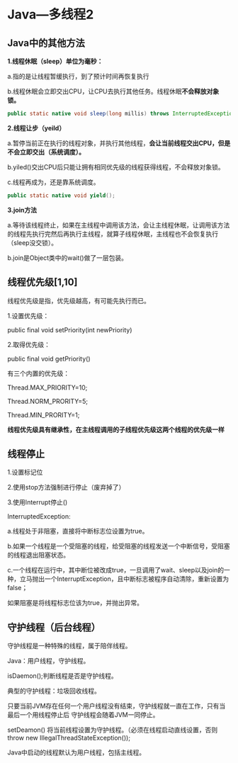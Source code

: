 # Java—多线程2

## Java中的其他方法

**1.线程休眠（sleep）单位为毫秒：**

a.指的是让线程暂缓执行，到了预计时间再恢复执行

b.线程休眠会立即交出CPU，让CPU去执行其他任务。线程休眠**不会释放对象锁。**

```java
public static native void sleep(long millis) throws InterruptedException;
```



**2.线程让步（yeild）**

a.暂停当前正在执行的线程对象，并执行其他线程，**会让当前线程交出CPU，但是不会立即交出（系统调度）。**

b.yiled()交出CPU后只能让拥有相同优先级的线程获得线程，不会释放对象锁。

c.线程再成为，还是靠系统调度。

```java
public static native void yield();
```

**3.join方法**

a.等待该线程终止，如果在主线程中调用该方法，会让主线程休眠，让调用该方法的线程先执行完然后再执行主线程，就算子线程休眠，主线程也不会恢复执行（sleep没交锁）。

b.join是Object类中的wait()做了一层包装。

## 线程优先级[1,10]

线程优先级是指，优先级越高，有可能先执行而已。

1.设置优先级：

public final void setPriority(int newPriority)

2.取得优先级：

public final void getPriority()

有三个内置的优先级：

Thread.MAX_PRIORITY=10;

Thread.NORM_PRORITY=5;

Thread.MIN_PRORITY=1;

**线程优先级具有继承性，在主线程调用的子线程优先级这两个线程的优先级一样**



## 线程停止

1.设置标记位

2.使用stop方法强制进行停止（废弃掉了）

3.使用Interrupt停止()

InterruptedException:

a.线程处于非阻塞，直接将中断标志位设置为true。

b.如果一个线程是一个受阻塞的线程，给受阻塞的线程发送一个中断信号，受阻塞的线程退出阻塞状态。

c.一个线程在运行中，其中断位被改成true，一旦调用了wait、sleep以及join的一种，立马抛出一个InterruptException，且中断标志被程序自动清除，重新设置为false；

如果阻塞是将线程标志位该为true，并抛出异常。





## 守护线程（后台线程）

守护线程是一种特殊的线程，属于陪伴线程。

Java：用户线程，守护线程。

isDaemon();判断线程是否是守护线程。

典型的守护线程：垃圾回收线程。

只要当前JVM存在任何一个用户线程没有结束，守护线程就一直在工作，只有当最后一个用线程停止后 守护线程会随着JVM一同停止。

setDeamon() 将当前线程设置为守护线程。（必须在线程启动直线设置，否则throw new IllegalThreadStateException());

Java中启动的线程默认为用户线程，包括主线程。